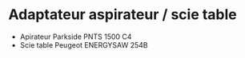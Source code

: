 # Adaptateur aspirateur / scie table

- Apirateur Parkside PNTS 1500 C4
- Scie table Peugeot ENERGYSAW 254B